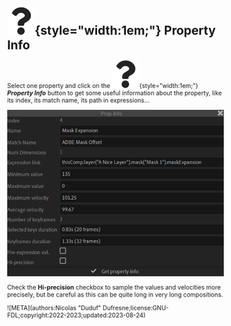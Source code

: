 # ![](../../../img/duik/icons/help.svg){style="width:1em;"} Property Info

Select one property and click on the ![](../../../img/duik/icons/help.svg){style="width:1em;"} ***Property Info*** button to get some useful information about the property, like its index, its match name, its path in expressions…

![](../../../img/duik/constraints/propinfo.png)

Check the **Hi-precision** checkbox to sample the values and velocities more precisely, but be careful as this can be quite long in very long compositions.

![META](authors:Nicolas "Duduf" Dufresne;license:GNU-FDL;copyright:2022-2023;updated:2023-08-24)
